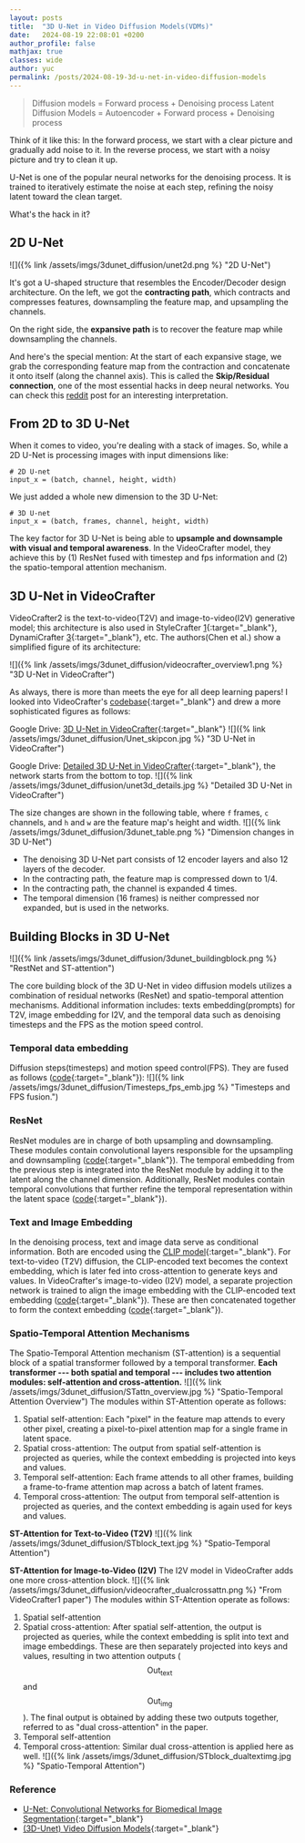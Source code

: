 ```yaml
---
layout: posts
title:  "3D U-Net in Video Diffusion Models(VDMs)"
date:   2024-08-19 22:08:01 +0200
author_profile: false
mathjax: true
classes: wide
author: yuc
permalink: /posts/2024-08-19-3d-u-net-in-video-diffusion-models
---
```


> Diffusion models = Forward process + Denoising process
> Latent Diffusion Models = Autoencoder + Forward process + Denoising process

Think of it like this: In the forward process, we start with a clear picture and gradually add noise to it. In the reverse process, we start with a noisy picture and try to clean it up.

U-Net is one of the popular neural networks for the denoising process. It is trained to iteratively estimate the noise at each step, refining the noisy latent toward the clean target.

What's the hack in it?


## 2D U-Net
![]({% link /assets/imgs/3dunet_diffusion/unet2d.png %} "2D U-Net")

It's got a U-shaped structure that resembles the Encoder/Decoder design architecture. On the left, we got the **contracting path**, which contracts and compresses features, downsampling the feature map, and upsampling the channels.

On the right side, the **expansive path** is to recover the feature map while downsampling the channels.

And here's the special mention: At the start of each expansive stage, we grab the corresponding feature map from the contraction and concatenate it onto itself (along the channel axis). This is called the **Skip/Residual connection**, one of the most essential hacks in deep neural networks. You can check this [reddit](https://www.reddit.com/r/learnmachinelearning/comments/x0q39m/comment/im9czaj/?utm_source=share&utm_medium=web3x&utm_name=web3xcss&utm_term=1&utm_content=share_button) post for an interesting interpretation.


<!-- |              |  f |     c     |    h   |    w   |                  |  f |      c     |    h   |    w   |              |
|:------------:|:--:|:---------:|:------:|:------:|:----------------:|:--:|:----------:|:------:|:------:|:------------:|
|   Encoder-0  | 16 |   4->320   |   40   |   64   | --Concate on c-> | 16 |  640->320  |   40   |   64   |  Decoder-11  |
|   Encoder-1  | 16 |    320    |   40   |   64   | --Concate on c-> | 16 |  640->320  |   40   |   64   |  Decoder-10  |
|   Encoder-2  | 16 |    320    |   40   |   64   | --Concate on c-> | 16 |  960->320  |   40   |   64   |   Decoder-9  |
|   Encoder-3  | 16 |    320    | 40->20 | 64->32 | --Concate on c-> | 16 |  960->640  | 20->40 | 32->64 |   Decoder-8  |
|   Encoder-4  | 16 |  320->640 |   20   |   32   | --Concate on c-> | 16 |  1280->640 |   20   |   32   |   Decoder-7  |
|   Encoder-5  | 16 |    640    |   20   |   32   | --Concate on c-> | 16 |  1920->640 |   20   |   32   |   Decoder-6  |
|   Encoder-6  | 16 |    640    | 20->10 | 32->16 | --Concate on c-> | 16 | 2560->1280 | 10->20 | 16->32 |   Decoder-5  |
|   Encoder-7  | 16 | 640->1280 |   10   |   16   | --Concate on c-> | 16 | 2560->1280 |   10   |   16   |   Decoder-4  |
|   Encoder-8  | 16 |    1280   |   10   |   16   | --Concate on c-> | 16 | 2560->1280 |   10   |   16   |   Decoder-3  |
|   Encoder-9  | 16 |    1280   |  10->5 |  16->8 | --Concate on c-> | 16 | 2560->1280 |  5->10 |  8->16 |   Decoder-2  |
|  Encoder-10  | 16 |    1280   |    5   |    8   | --Concate on c-> | 16 | 2560->1280 |    5   |    8   |   Decoder-1  |
|  Encoder-11  | 16 |    1280   |    5   |    8   | --Concate on c-> | 16 | 2560->1280 |    5   |    8   |   Decoder-0  |
| Middle Block | 16 |    1280   |    5   |    8   | No Concatenation | 16 |    1280    |    5   |    8   | Middle Block |-->


## From 2D to 3D U-Net

When it comes to video, you're dealing with a stack of images. So, while a 2D U-Net is processing images with input dimensions like:
```
# 2D U-net
input_x = (batch, channel, height, width)
```
We just added a whole new dimension to the 3D U-Net:
```
# 3D U-net
input_x = (batch, frames, channel, height, width)
```
The key factor for 3D U-Net is being able to **upsample and downsample with visual and temporal awareness**. In the VideoCrafter model, they achieve this by (1) ResNet fused with timestep and fps information and (2) the spatio-temporal attention mechanism.


## 3D U-Net in VideoCrafter
VideoCrafter2 is the text-to-video(T2V) and image-to-video(I2V) generative model; this architecture is also used in StyleCrafter [1](https://arxiv.org/abs/2312.00330){:target="_blank"}, DynamiCrafter [3](https://arxiv.org/abs/2310.12190){:target="_blank"}, etc. The authors(Chen et al.) show a simplified figure of its architecture:

![]({% link /assets/imgs/3dunet_diffusion/videocrafter_overview1.png %} "3D U-Net in VideoCrafter")

As always, there is more than meets the eye for all deep learning papers! I looked into VideoCrafter's [codebase](https://github.com/AILab-CVC/VideoCrafter){:target="_blank"} and drew a more sophisticated figures as follows:

Google Drive: [3D U-Net in VideoCrafter](https://drive.google.com/file/d/1DUwz0NqpvYYC1DO5IQSItORpL2nW-G5C/view?usp=drive_link){:target="_blank"}
![]({% link /assets/imgs/3dunet_diffusion/Unet_skipcon.jpg %} "3D U-Net in VideoCrafter")

Google Drive: [Detailed 3D U-Net in VideoCrafter](https://drive.google.com/file/d/1d9w8vV4qXRoMuf3Ypu-WZZTwx0RNnmzx/view?usp=drive_link){:target="_blank"}, the network starts from the bottom to top.
![]({% link /assets/imgs/3dunet_diffusion/unet3d_details.jpg %} "Detailed 3D U-Net in VideoCrafter")

The size changes are shown in the following table, where `f` frames, `c` channels, and `h` and `w` are the feature map's height and width.
![]({% link /assets/imgs/3dunet_diffusion/3dunet_table.png %} "Dimension changes in 3D U-Net")

- The denoising 3D U-Net part consists of 12 encoder layers and also 12 layers of the decoder. 
- In the contracting path, the feature map is compressed down to 1/4.
- In the contracting path, the channel is expanded 4 times. 
- The temporal dimension (16 frames) is neither compressed nor expanded, but is used in the networks.


## Building Blocks in 3D U-Net
![]({% link /assets/imgs/3dunet_diffusion/3dunet_buildingblock.png %} "RestNet and ST-attention")

The core building block of the 3D U-Net in video diffusion models utilizes a combination of residual networks (ResNet) and spatio-temporal attention mechanisms. Additional information includes: texts embedding(prompts) for T2V, image embedding for I2V, and the temporal data such as denoising timesteps and the FPS as the motion speed control.

### Temporal data embedding
Diffusion steps(timesteps) and motion speed control(FPS). They are fused as follows ([code](https://github.com/AILab-CVC/VideoCrafter/blob/11bcd76fc62fb98b9715b994afe45b4fa081120c/lvdm/models/utils_diffusion.py#L8){:target="_blank"}):
![]({% link /assets/imgs/3dunet_diffusion/Timesteps_fps_emb.jpg %} "Timesteps and FPS fusion.")

### ResNet
ResNet modules are in charge of both upsampling and downsampling. These modules contain convolutional layers responsible for the upsampling and downsampling ([code](https://github.com/AILab-CVC/VideoCrafter/blob/11bcd76fc62fb98b9715b994afe45b4fa081120c/lvdm/basics.py#L36){:target="_blank"}). The temporal embedding from the previous step is integrated into the ResNet module by adding it to the latent along the channel dimension. Additionally, ResNet modules contain temporal convolutions that further refine the temporal representation within the latent space ([code](https://github.com/AILab-CVC/VideoCrafter/blob/11bcd76fc62fb98b9715b994afe45b4fa081120c/lvdm/modules/networks/openaimodel3d.py#L230){:target="_blank"}).


### Text and Image Embedding
In the denoising process, text and image data serve as conditional information. Both are encoded using the [CLIP model](https://huggingface.co/docs/transformers/en/model_doc/clip){:target="_blank"}. For text-to-video (T2V) diffusion, the CLIP-encoded text becomes the context embedding, which is later fed into cross-attention to generate keys and values. In VideoCrafter's image-to-video (I2V) model, a separate projection network is trained to align the image embedding with the CLIP-encoded text embedding ([code](https://github.com/AILab-CVC/VideoCrafter/blob/11bcd76fc62fb98b9715b994afe45b4fa081120c/lvdm/models/ddpm3d.py#L692){:target="_blank"}). These are then concatenated together to form the context embedding ([code](https://github.com/AILab-CVC/VideoCrafter/blob/11bcd76fc62fb98b9715b994afe45b4fa081120c/scripts/evaluation/funcs.py#L34){:target="_blank"}).


### Spatio-Temporal Attention Mechanisms
The Spatio-Temporal Attention mechanism (ST-attention) is a sequential block of a spatial transformer followed by a temporal transformer. **Each transformer --- both spatial and temporal --- includes two attention modules: self-attention and cross-attention.**
![]({% link /assets/imgs/3dunet_diffusion/STattn_overview.jpg %} "Spatio-Temporal Attention Overview")
The modules within ST-Attention operate as follows:
1. Spatial self-attention: Each "pixel" in the feature map attends to every other pixel, creating a pixel-to-pixel attention map for a single frame in latent space.
2. Spatial cross-attention: The output from spatial self-attention is projected as queries, while the context embedding is projected into keys and values.
3. Temporal self-attention: Each frame attends to all other frames, building a frame-to-frame attention map across a batch of latent frames.
4. Temporal cross-attention: The output from temporal self-attention is projected as queries, and the context embedding is again used for keys and values.

**ST-Attention for Text-to-Video (T2V)**
![]({% link /assets/imgs/3dunet_diffusion/STblock_text.jpg %} "Spatio-Temporal Attention")

**ST-Attention for Image-to-Video (I2V)**
The I2V model in VideoCrafter adds one more cross-attention block.
![]({% link /assets/imgs/3dunet_diffusion/videocrafter_dualcrossattn.png %} "From VideoCrafter1 paper")
The modules within ST-Attention operate as follows:
1. Spatial self-attention
2. Spatial cross-attention: After spatial self-attention, the output is projected as queries, while the context embedding is split into text and image embeddings. These are then separately projected into keys and values, resulting in two attention outputs ($$\text{Out}_{\text{text}}$$ and $$\text{Out}_{\text{img}}$$). The final output is obtained by adding these two outputs together, referred to as "dual cross-attention" in the paper.
3. Temporal self-attention
4. Temporal cross-attention: Similar dual cross-attention is applied here as well. 
![]({% link /assets/imgs/3dunet_diffusion/STblock_dualtextimg.jpg %} "Spatio-Temporal Attention")


### Reference
- [U-Net: Convolutional Networks for Biomedical Image Segmentation](https://arxiv.org/abs/1505.04597){:target="_blank"}
- [(3D-Unet) Video Diffusion Models](https://arxiv.org/abs/2204.03458){:target="_blank"}

<!-- <script src="https://gist.github.com/ycmove/8a9714ea1ccd03b81e95ce2d81563efc.js"></script> -->